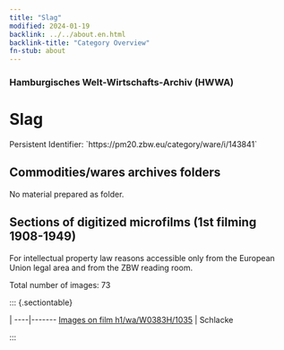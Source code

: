 ```yaml
---
title: "Slag"
modified: 2024-01-19
backlink: ../../about.en.html
backlink-title: "Category Overview"
fn-stub: about
---
```


### Hamburgisches Welt-Wirtschafts-Archiv (HWWA)

# Slag

<div class="hint">Persistent Identifier: `https://pm20.zbw.eu/category/ware/i/143841`</div>







## Commodities/wares archives folders





No material prepared as folder.



<a id="filmsections" />

## Sections of digitized microfilms (1st filming 1908-1949)

<p>For intellectual property law reasons accessible only from the European Union legal area and from the ZBW reading room.</p>



<p>Total number of images: 73</p>




::: {.sectiontable}

 | 
----|-------
<a class="btn" href="https://pm20.zbw.eu/film/h1/wa/W0383H/1035" rel="nofollow">Images on film h1/wa/W0383H/1035</a> | Schlacke


:::
















